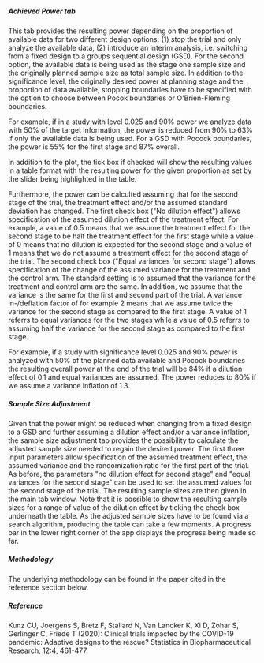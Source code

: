 ##### Achieved Power tab

This tab provides the resulting power depending on the proportion of available data for two different design options: (1) stop the trial and only analyze the available data, (2) introduce an interim analysis, i.e. switching from a fixed design to a groups sequential design (GSD). For the second option, the available data is being used as the stage one sample size and the originally planned sample size as total sample size. In addition to the significance level, the originally desired power at planning stage and the proportion of data available, stopping boundaries have to be specified with the option to choose between Pocok boundaries or O'Brien-Fleming boundaries.

For example, if in a study with level 0.025 and 90% power we analyze data with 50% of the target information, the power is reduced from 90% to 63% if only the available data is being used. For a GSD with Pocock boundaries, the power is 55% for the first stage and 87% overall.

In addition to the plot, the tick box if checked will show the resulting values in a table format with the resulting power for the given proportion as set by the slider being highlighted in the table.

Furthermore, the power can be calculted assuming that for the second stage of the trial, the treatment effect and/or the assumed standard deviation has changed. The first check box ("No dilution effect") allows specification of the assumed dilution effect of the treatment effect. For example, a value of 0.5 means that we assume the treatment effect for the second stage to be half the treatment effect for the first stage while a value of 0 means that no dilution is expected for the second stage and a value of 1 means that we do not assume a treatment effect for the second stage of the trial. The second check box ("Equal variances for second stage") allows specification of the change of the assumed variance for the treatment and the control arm. The standard setting is to assumed that the variance for the treatment and control arm are the same. In addition, we assume that the variance is the same for the first and second part of the trial. A variance in-/deflation factor of for example 2 means that we assume twice the variance for the second stage as compared to the first stage. A value of 1 referrs to equal variances for the two stages while a value of 0.5 referrs to assuming half the variance for the second stage as compared to the first stage.

For example, if a study with significance level 0.025 and 90% power is analyzed with 50% of the planned data available and Pocock boundaries the resulting overall power at the end of the trial will be 84% if a dilution effect of 0.1 and equal variances are assumed. The power reduces to 80% if we assume a variance inflation of 1.3.

##### Sample Size Adjustment

Given that the power might be reduced when changing from a fixed design to a GSD and further assuming a dilution effect and/or a variance inflation, the sample size adjustment tab provides the possibility to calculate the adjusted sample size needed to regain the desired power. The first three input parameters allow specification of the assumed treatment effect, the assumed variance and the randomization ratio for the first part of the trial. As before, the parameters "no dilution effect for second stage" and "equal variances for the second stage" can be used to set the assumed values for the second stage of the trial. The resulting sample sizes are then given in the main tab window. Note that it is possible to show the resulting sample sizes for a range of value of the dilution effect by ticking the check box underneath the table. As the adjusted sample sizes have to be found via a search algorithm, producing the table can take a few moments. A progress bar in the lower right corner of the app displays the progress being made so far.

##### Methodology

The underlying methodology can be found in the paper cited in the reference section below.

##### Reference

Kunz CU, Joergens S, Bretz F, Stallard N, Van Lancker K, Xi D, Zohar S, Gerlinger C, Friede T (2020): Clinical trials impacted by the COVID-19 pandemic: Adaptive designs to the rescue? Statistics in Biopharmaceutical Research, 12:4, 461-477.
